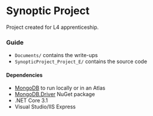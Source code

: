 # Synoptic Project
Project created for L4 apprenticeship.
### Guide
- `Documents/` contains the write-ups
- `SynopticProject_Project_E/` contains the source code
#### Dependencies
- [MongoDB](https://docs.mongodb.com/manual/administration/install-community/) to run locally or in an Atlas
- [MongoDB.Driver](https://www.nuget.org/packages/mongodb.driver) NuGet package
- .NET Core 3.1
- Visual Studio/IIS Express
